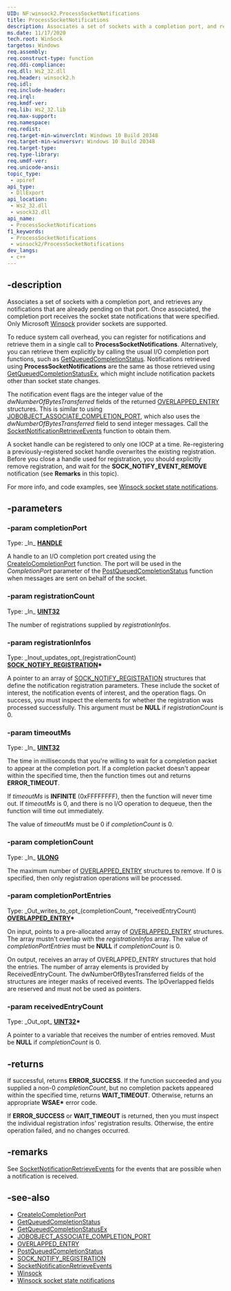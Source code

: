 ```yaml
---
UID: NF:winsock2.ProcessSocketNotifications
title: ProcessSocketNotifications
description: Associates a set of sockets with a completion port, and retrieves any notifications that are already pending on that port. Once associated, the completion port receives the socket state notifications that were specified.
ms.date: 11/17/2020
tech.root: WinSock
targetos: Windows
req.assembly: 
req.construct-type: function
req.ddi-compliance: 
req.dll: Ws2_32.dll
req.header: winsock2.h
req.idl: 
req.include-header: 
req.irql: 
req.kmdf-ver: 
req.lib: Ws2_32.lib
req.max-support: 
req.namespace: 
req.redist: 
req.target-min-winverclnt: Windows 10 Build 20348
req.target-min-winversvr: Windows 10 Build 20348
req.target-type: 
req.type-library: 
req.umdf-ver: 
req.unicode-ansi: 
topic_type:
 - apiref
api_type:
 - DllExport
api_location:
 - Ws2_32.dll
 - wsock32.dll
api_name:
 - ProcessSocketNotifications
f1_keywords:
 - ProcessSocketNotifications
 - winsock2/ProcessSocketNotifications
dev_langs:
 - c++
---
```


## -description

Associates a set of sockets with a completion port, and retrieves any notifications that are already pending on that port. Once associated, the completion port receives the socket state notifications that were specified. Only Microsoft [Winsock](/windows/win32/winsock/windows-sockets-start-page-2) provider sockets are supported.

To reduce system call overhead, you can register for notifications and retrieve them in a single call to **ProcessSocketNotifications**. Alternatively, you can retrieve them explicitly by calling the usual I/O completion port functions, such as [GetQueuedCompletionStatus](/windows/win32/api/ioapiset/nf-ioapiset-getqueuedcompletionstatus). Notifications retrieved using **ProcessSocketNotifications** are the same as those retrieved using [GetQueuedCompletionStatusEx](/windows/win32/api/ioapiset/nf-ioapiset-getqueuedcompletionstatusex), which might include notification packets other than socket state changes.

The notification event flags are the integer value of the *dwNumberOfBytesTransferred* fields of the returned [OVERLAPPED_ENTRY](/windows/win32/api/minwinbase/ns-minwinbase-overlapped_entry) structures. This is similar to using [JOBOBJECT_ASSOCIATE_COMPLETION_PORT](/windows/win32/api/winnt/ns-winnt-jobobject_associate_completion_port), which also uses the *dwNumberOfBytesTransferred* field to send integer messages. Call the [SocketNotificationRetrieveEvents](/windows/win32/api/winsock2/nf-winsock2-socketnotificationretrieveevents) function to obtain them.

A socket handle can be registered to only one IOCP at a time. Re-registering a previously-registered socket handle overwrites the existing registration. Before you close a handle used for registration, you should explicitly remove registration, and wait for the **SOCK_NOTIFY_EVENT_REMOVE** notification (see **Remarks** in this topic).

For more info, and code examples, see [Winsock socket state notifications](/windows/win32/winsock/winsock-socket-state-notifications).

## -parameters

### -param completionPort

Type: \_In\_ **[HANDLE](/windows/win32/winprog/windows-data-types)**

A handle to an I/O completion port created using the [CreateIoCompletionPort](/windows/win32/fileio/createiocompletionport) function. The port will be used in the *CompletionPort* parameter of the [PostQueuedCompletionStatus](/windows/win32/fileio/postqueuedcompletionstatus) function when messages are sent on behalf of the socket.

### -param registrationCount

Type: \_In\_ **[UINT32](/windows/win32/winprog/windows-data-types)**

The number of registrations supplied by *registrationInfos*.

### -param registrationInfos

Type: \_Inout\_updates\_opt\_(registrationCount) **[SOCK_NOTIFY_REGISTRATION](/windows/win32/api/winsock2/ns-winsock2-sock_notify_registration)\***

A pointer to an array of [SOCK_NOTIFY_REGISTRATION](/windows/win32/api/winsock2/ns-winsock2-sock_notify_registration) structures that define the notification registration parameters. These include the socket of interest, the notification events of interest, and the operation flags. On success, you must inspect the elements for whether the registration was processed successfully. This argument must be **NULL** if *registrationCount* is 0.

### -param timeoutMs

Type: \_In\_ **[UINT32](/windows/win32/winprog/windows-data-types)**

The time in milliseconds that you're willing to wait for a completion packet to appear at the completion port. If a completion packet doesn't appear within the specified time, then the function times out and returns **ERROR_TIMEOUT**.

If *timeoutMs* is **INFINITE** (0xFFFFFFFF), then the function will never time out. If *timeoutMs* is 0, and there is no I/O operation to dequeue, then the function will time out immediately.

The value of *timeoutMs* must be 0 if *completionCount* is 0.

### -param completionCount

Type: \_In\_ **[ULONG](/windows/win32/winprog/windows-data-types)**

The maximum number of [OVERLAPPED_ENTRY](/windows/win32/api/minwinbase/ns-minwinbase-overlapped_entry) structures to remove. If 0 is specified, then only registration operations will be processed. 

### -param completionPortEntries

Type: \_Out\_writes\_to\_opt\_(completionCount, *receivedEntryCount) **[OVERLAPPED_ENTRY](/windows/win32/api/minwinbase/ns-minwinbase-overlapped_entry)\***

On input, points to a pre-allocated array of [OVERLAPPED_ENTRY](/windows/win32/api/minwinbase/ns-minwinbase-overlapped_entry) structures. The array mustn't overlap with the *registrationInfos* array. The value of *completionPortEntries* must be **NULL** if *completionCount* is 0.

On output, receives an array of OVERLAPPED_ENTRY structures that hold the entries. The number of array elements is provided by ReceivedEntryCount. The dwNumberOfBytesTransferred fields of the structures are integer masks of received events. The lpOverlapped fields are reserved and must not be used as pointers.

### -param receivedEntryCount

Type: \_Out\_opt\_ **[UINT32](/windows/win32/winprog/windows-data-types)\***

A pointer to a variable that receives the number of entries removed. Must be **NULL** if *completionCount* is 0.

## -returns

If successful, returns **ERROR_SUCCESS**. If the function succeeded and you supplied a non-0 *completionCount*, but no completion packets appeared within the specified time, returns **WAIT_TIMEOUT**. Otherwise, returns an appropriate **WSAE\*** error code.

If **ERROR_SUCCESS** or **WAIT_TIMEOUT** is returned, then you must inspect the individual registration infos' registration results. Otherwise, the entire operation failed, and no changes occurred.

## -remarks

See [SocketNotificationRetrieveEvents](/windows/win32/api/winsock2/nf-winsock2-socketnotificationretrieveevents) for the events that are possible when a notification is received.

## -see-also

* [CreateIoCompletionPort](/windows/win32/fileio/createiocompletionport)
* [GetQueuedCompletionStatus](/windows/win32/api/ioapiset/nf-ioapiset-getqueuedcompletionstatus)
* [GetQueuedCompletionStatusEx](/windows/win32/api/ioapiset/nf-ioapiset-getqueuedcompletionstatusex)
* [JOBOBJECT_ASSOCIATE_COMPLETION_PORT](/windows/win32/api/winnt/ns-winnt-jobobject_associate_completion_port)
* [OVERLAPPED_ENTRY](/windows/win32/api/minwinbase/ns-minwinbase-overlapped_entry)
* [PostQueuedCompletionStatus](/windows/win32/fileio/postqueuedcompletionstatus)
* [SOCK_NOTIFY_REGISTRATION](/windows/win32/api/winsock2/ns-winsock2-sock_notify_registration)
* [SocketNotificationRetrieveEvents](/windows/win32/api/winsock2/nf-winsock2-socketnotificationretrieveevents)
* [Winsock](/windows/win32/winsock/windows-sockets-start-page-2)
* [Winsock socket state notifications](/windows/win32/winsock/winsock-socket-state-notifications)
